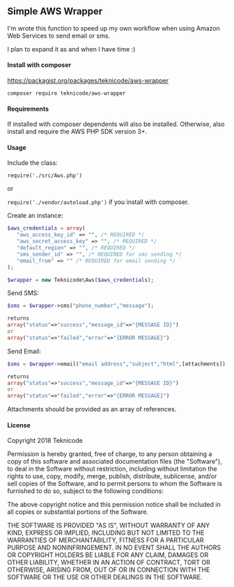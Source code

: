 ## Simple AWS Wrapper

I'm wrote this function to speed up my own workflow when using Amazon Web Services to send email or sms.

I plan to expand it as and when I have time :)

#### Install with composer

https://packagist.org/packages/teknicode/aws-wrapper

`composer require teknicode/aws-wrapper`

#### Requirements

If installed with composer dependents will also be installed. Otherwise, also install and require the AWS PHP SDK version 3+.

#### Usage

Include the class:

`require('./src/Aws.php')`

or

`require('./vendor/autoload.php')` if you install with composer.

Create an instance:

```php
$aws_credentials = array(
   "aws_access_key_id" => "", /* REQUIRED */
   "aws_secret_access_key" => "", /* REQUIRED */
   "default_region" => "", /* REQUIRED */
   "sms_sender_id" => "", /* REQUIRED for sms sending */
   "email_from" => "" /* REQUIRED for email sending */
);

$wrapper = new Teknicode\Aws($aws_credentials);
```

Send SMS:

```php
$sms = $wrapper->sms("phone_number","message");

returns
array("status"=>"success","message_id"=>"{MESSAGE ID}")
or
array("status"=>"failed","error"=>"{ERROR MESSAGE}")
```

Send Email:

```php
$sms = $wrapper->email("email address","subject","html",[attachments]);

returns
array("status"=>"success","message_id"=>"{MESSAGE ID}")
or
array("status"=>"failed","error"=>"{ERROR MESSAGE}")
```
Attachments should be provided as an array of references.

#### License

Copyright 2018 Teknicode

Permission is hereby granted, free of charge, to any person obtaining a copy of this software and associated documentation files (the "Software"), to deal in the Software without restriction, including without limitation the rights to use, copy, modify, merge, publish, distribute, sublicense, and/or sell copies of the Software, and to permit persons to whom the Software is furnished to do so, subject to the following conditions:

The above copyright notice and this permission notice shall be included in all copies or substantial portions of the Software.

THE SOFTWARE IS PROVIDED "AS IS", WITHOUT WARRANTY OF ANY KIND, EXPRESS OR IMPLIED, INCLUDING BUT NOT LIMITED TO THE WARRANTIES OF MERCHANTABILITY, FITNESS FOR A PARTICULAR PURPOSE AND NONINFRINGEMENT. IN NO EVENT SHALL THE AUTHORS OR COPYRIGHT HOLDERS BE LIABLE FOR ANY CLAIM, DAMAGES OR OTHER LIABILITY, WHETHER IN AN ACTION OF CONTRACT, TORT OR OTHERWISE, ARISING FROM, OUT OF OR IN CONNECTION WITH THE SOFTWARE OR THE USE OR OTHER DEALINGS IN THE SOFTWARE.
